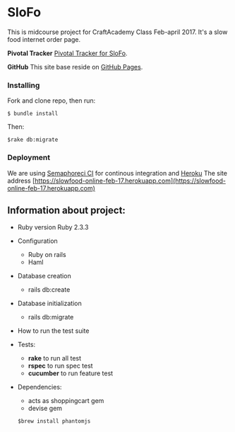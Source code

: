 # SloFo

This is midcourse project for CraftAcademy Class Feb-april 2017.
It's a slow food internet order page.


**Pivotal Tracker**
[Pivotal Tracker for SloFo](https://www.pivotaltracker.com/n/projects/1996373).

**GitHub**
This site base reside on [GitHub Pages](https://github.com/CraftAcademy/slow_food_online_feb_17).

### Installing

Fork and clone repo, then run:

```
$ bundle install
```
Then:

```
$rake db:migrate
```

### Deployment

We are using [Semaphoreci CI](https://semaphoreci.com)  for continous integration and [Heroku](http://heroku.com/)
The site address [https://slowfood-online-feb-17.herokuapp.com](https://slowfood-online-feb-17.herokuapp.com)

## Information about project:

* Ruby version
  Ruby 2.3.3

* Configuration
  - Ruby on rails
  - Haml

* Database creation
  - rails db:create

* Database initialization
  - rails db:migrate

* How to run the test suite
* Tests:
  - **rake** to run all test
  - **rspec** to run spec test
  - **cucumber** to run feature test

* Dependencies:
  - acts as shoppingcart gem
  - devise gem
  ```
  $brew install phantomjs
  ```
